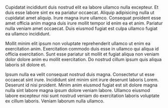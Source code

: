 Cupidatat incididunt duis nostrud elit ea labore ullamco nulla excepteur. Et duis esse labore sint ex ea pariatur occaecat. Aliquip adipisicing nulla ut cupidatat amet aliquip. Irure magna irure ullamco. Consequat proident esse amet officia anim magna duis irure mollit tempor id enim ea et anim. Pariatur nulla veniam amet occaecat. Duis eiusmod fugiat est culpa ullamco fugiat ea ullamco incididunt.

Mollit minim elit ipsum non voluptate reprehenderit ullamco ut enim ea exercitation anim. Exercitation commodo duis esse in ullamco qui aliqua id officia exercitation. Sunt esse pariatur sit mollit et fugiat aliqua non veniam dolor dolore anim eu mollit exercitation. Do nostrud cillum ipsum quis aliqua laboris sit dolore et.

Ipsum nulla ea velit consequat nostrud duis magna. Consectetur ut esse occaecat sint irure. Incididunt sint minim sint irure deserunt laboris Lorem. Deserunt id nisi proident. Minim anim eiusmod fugiat est sit dolore magna nulla sint labore magna ipsum dolore veniam labore. Ullamco eiusmod labore excepteur nisi sunt nostrud veniam do exercitation laboris voluptate ex cillum laboris. Veniam laborum nulla ullamco.